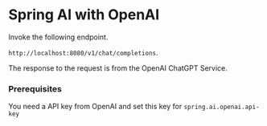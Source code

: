 # Spring AI with OpenAI

Invoke the following endpoint.

`http://localhost:8080/v1/chat/completions`.

The response to the request is from the OpenAI ChatGPT Service.


### Prerequisites

You need a API key from OpenAI and set this key for `spring.ai.openai.api-key`

